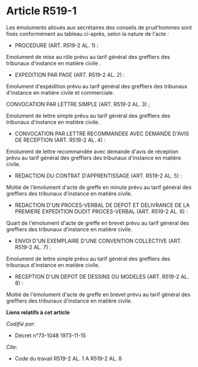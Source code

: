 # Article R519-1

Les émoluments alloués aux secrétaires des conseils de prud'hommes sont fixés conformément au tableau ci-après, selon la
nature de l'acte :

- PROCEDURE (ART. R519-2 AL. 1) :

Emolument de mise au rôle prévu au tarif général des greffiers des tribunaux d'instance en matière civile .

- EXPEDITION PAR PAGE (ART. R519-2 AL. 2) :

Emolument d'expédition prévu au tarif général des greffiers des tribunaux d'instance en matière civile et commerciale.

CONVOCATION PAR LETTRE SIMPLE (ART. R519-2 AL. 3) ;

Emolument de lettre simple prévu au tarif général des greffiers des tribunaux d'instance en matière civile.

- CONVOCATION PAR LETTRE RECOMMANDEE AVEC DEMANDE D'AVIS DE RECEPTION (ART. R519-2 AL. 4) :

Emolument de lettre recommandée avec demande d'avis de réception prévu au tarif général des greffiers des tribunaux
d'instance en matière civile.

- REDACTION DU CONTRAT D'APPRENTISSAGE (ART. R519-2 AL. 5) :

Moitié de l'émolument d'acte de greffe en minute prévu au tarif général des greffiers des tribunaux d'instance en matière
civile.

- REDACTION D'UN PROCES-VERBAL DE DEPOT ET DELIVRANCE DE LA PREMIERE EXPEDITION DUDIT PROCES-VERBAL (ART. R519-2 AL. 6) :

Quart de l'émolument d'acte de greffe en brevet prévu au tarif général des greffiers des tribunaux d'instance en matière
civile.

- ENVOI D'UN EXEMPLAIRE D'UNE CONVENTION COLLECTIVE (ART. R519-2 AL. 7) :

Emolument de lettre simple prévu au tarif général des greffiers des tribunaux d'instance en matière civile.

- RECEPTION D'UN DEPOT DE DESSINS OU MODELES (ART. R519-2 AL. 8) :

Moitié de l'émolument d'acte de greffe en brevet prévu au tarif général des greffiers des tribunaux d'instance en matière
civile.

**Liens relatifs à cet article**

_Codifié par_:

  - Décret n°73-1048 1973-11-15

_Cite_:

  - Code du travail R519-2 AL. 1 A R519-2 AL. 8
